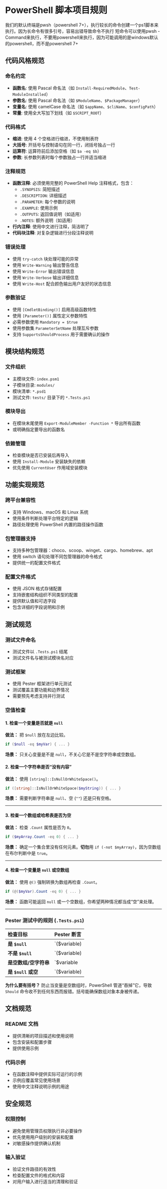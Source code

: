# PowerShell 脚本项目规则

我们的默认终端是pwsh（powershell 7+），执行较长的命令创建一个ps1脚本来执行。因为长命令有很多引号，容易出错导致命令不执行
短命令可以使用pwsh -Command来执行，不要用powershell来执行，因为可能调用的是windows默认的powershell，而不是powershell 7+

## 代码风格规范

### 命名约定

- **函数名**: 使用 Pascal 命名法（如 `Install-RequiredModule`、`Test-ModuleInstalled`）
- **参数名**: 使用 Pascal 命名法（如 `$ModuleName`、`$PackageManager`）
- **变量名**: 使用 camelCase 命名法（如 `$appName`、`$cliName`、`$configPath`）
- **常量**: 使用全大写加下划线（如 `$SCRIPT_ROOT`）

### 代码格式

- **缩进**: 使用 4 个空格进行缩进，不使用制表符
- **大括号**: 开括号与控制语句在同一行，闭括号独占一行
- **运算符**: 运算符前后添加空格（如 `$a -eq $b`）
- **参数**: 长参数列表时每个参数独占一行并适当缩进

### 注释规范

- **函数注释**: 必须使用完整的 PowerShell Help 注释格式，包含：
  - `.SYNOPSIS`: 简短描述
  - `.DESCRIPTION`: 详细描述
  - `.PARAMETER`: 每个参数的说明
  - `.EXAMPLE`: 使用示例
  - `.OUTPUTS`: 返回值说明（如适用）
  - `.NOTES`: 额外说明（如适用）
- **行内注释**: 使用中文进行注释，简洁明了
- **代码块注释**: 对复杂逻辑进行分段注释说明

### 错误处理

- 使用 `try-catch` 块处理可能的异常
- 使用 `Write-Warning` 输出警告信息
- 使用 `Write-Error` 输出错误信息
- 使用 `Write-Verbose` 输出详细信息
- 使用 `Write-Host` 配合颜色输出用户友好的状态信息

### 参数验证

- 使用 `[CmdletBinding()]` 启用高级函数特性
- 使用 `[Parameter()]` 属性定义参数特性
- 必需参数使用 `Mandatory = $true`
- 使用参数集 `ParameterSetName` 处理互斥参数
- 支持 `SupportsShouldProcess` 用于需要确认的操作

## 模块结构规范

### 文件组织

- 主模块文件: `index.psm1`
- 子模块目录: `modules/`
- 模块清单: `*.psd1`
- 测试文件: `tests/` 目录下的 `*.Tests.ps1`

### 模块导出

- 在模块末尾使用 `Export-ModuleMember -Function *` 导出所有函数
- 或明确指定要导出的函数名

### 依赖管理

- 检查模块是否已安装后再导入
- 使用 `Install-Module` 安装缺失的依赖
- 优先使用 `CurrentUser` 作用域安装模块

## 功能实现规范

### 跨平台兼容性

- 支持 Windows、macOS 和 Linux 系统
- 使用条件判断处理平台特定的逻辑
- 路径处理使用 PowerShell 内置的路径操作函数

### 包管理器支持

- 支持多种包管理器：choco、scoop、winget、cargo、homebrew、apt
- 使用 switch 语句处理不同包管理器的命令格式
- 提供统一的配置文件格式

### 配置文件格式

- 使用 JSON 格式存储配置
- 支持嵌套结构组织不同类型的配置
- 提供默认值和可选字段
- 包含详细的字段说明和示例

## 测试规范

### 测试文件命名

- 测试文件以 `.Tests.ps1` 结尾
- 测试文件名与被测试模块名对应

### 测试框架

- 使用 Pester 框架进行单元测试
- 测试覆盖主要功能和边界情况
- 需要预先考虑支持并行测试

### 空值检查

#### **1. 检查一个变量是否就是 `null`**

**做法：** 把 `$null` 放在左边比较。

```powershell
if ($null -eq $myVar) { ... }
```

**场景：** 只关心变量是不是 `null`，不关心它是不是空字符串或空数组。

#### **2. 检查一个字符串是否“没有内容”**

**做法：** 使用 `[string]::IsNullOrWhiteSpace()`。

```powershell
if ([string]::IsNullOrWhiteSpace($myString)) { ... }
```

**场景：** 需要判断字符串是 `null`、空 (`""`) 还是只有空格。

---

#### **3. 检查一个数组或哈希表是否为空**

**做法：** 检查 `.Count` 属性是否为 `0`。

```powershell
if ($myArray.Count -eq 0) { ... }
```

**场景：** 确定一个集合里没有任何元素。**切勿**用 `if (-not $myArray)`，因为空数组在布尔判断中是 `true`。

---

#### **4. 检查一个变量是 `null` 或空数组**

**做法：** 使用 `@()` 强制转换为数组再检查 `.Count`。

```powershell
if (@($myVar).Count -eq 0) { ... }
```

**场景：** 函数可能返回 `null` 或一个空数组，你希望两种情况都当成“空”来处理。

---

### **Pester 测试中的规则 (`.Tests.ps1`)**

| 检查目标                  | Pester 断言                                |
| :------------------------ | :----------------------------------------- |
| **是 `$null`**            | `($variable) | Should -Be $null`         |
| **不是 `$null`**          | `($variable) | Should -Not -Be $null`     |
| **是空数组/空字符串**     | `$variable | Should -BeEmpty`             |
| **是 `$null` 或空**       | `($variable) | Should -BeNullOrEmpty`     |

**为什么要有括号？** 防止当变量是空数组时，PowerShell 管道“吞掉”它，导致 `Should` 命令收不到任何东西而报错。括号能确保数组对象本身被传递。

## 文档规范

### README 文档

- 提供清晰的项目描述和使用说明
- 包含安装和配置步骤
- 提供使用示例

### 代码示例

- 在函数注释中提供实际可运行的示例
- 示例应覆盖常见使用场景
- 使用中文注释说明示例的用途

## 安全规范

### 权限控制

- 避免使用管理员权限执行非必要操作
- 优先使用用户级别的安装和配置
- 对敏感操作提供确认机制

### 输入验证

- 验证文件路径的有效性
- 检查配置文件的格式和内容
- 对用户输入进行适当的清理和验证
